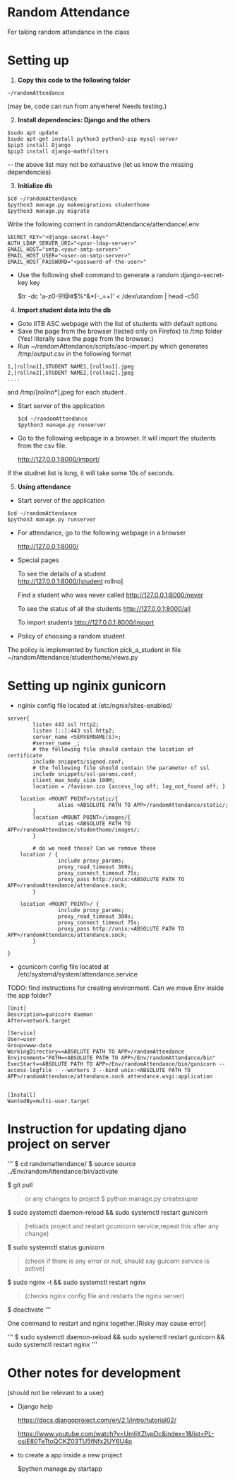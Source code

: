 # Random Attendance
For taking random attendance in the class

# Setting up
  1. __Copy this code to the following folder__

   ```
   ~/randomAttendance
   ```

  (may be, code can run from anywhere! Needs testing.)

  2. __Install dependencies: Django and the others__
  
   ```
   $sudo apt update
   $sudo apt-get install python3 python3-pip mysql-server
   $pip3 install Django
   $pip3 install django-mathfilters
   ```

  -- the above list may not be exhaustive (let us know the missing dependencies)

  3. __Initialize db__

  ```
  $cd ~/randomAttendance
  $python3 manage.py makemigrations studenthome
  $python3 manage.py migrate
  ```
  Write the following content in randomAttendance/attendance/.env
  ```
  SECRET_KEY="<django-secret-key>"
  AUTH_LDAP_SERVER_URI="<your-ldap-server>"
  EMAIL_HOST="smtp.<your-smtp-server>"
  EMAIL_HOST_USER="<user-on-smtp-server>"
  EMAIL_HOST_PASSWORD="<password-of-the-user>"
  ```

* Use the following shell command to generate a random django-secret-key key

   $tr -dc 'a-z0-9!@#$%^&*(-_=+)' < /dev/urandom | head -c50

4. __Import student data into the db__

 * Goto IITB ASC webpage with the list of students with default options
 * Save the page from the browser (tested only on Firefox) to /tmp folder
    (Yes! literally save the page from the browser.)
 * Run ~/randomAttendance/scripts/asc-import.py which generates /tmp/output.csv in the following format

 ```
 1,[rollno1],STUDENT NAME1,[rollno1].jpeg
 2,[rollno2],STUDENT NAME2,[rollno2].jpeg
 ....
 ```
  and /tmp/[rollno*].jpeg for each student .
 
 * Start server of the application

   ```
   $cd ~/randomAttendance
   $python3 manage.py runserver
   ```
    
 * Go to the following webpage in a browser. It will import the students from the csv file.

    http://127.0.0.1:8000/import/

  If the studnet list is long, it will take some 10s of seconds.

  5. __Using attendance__

  - Start server of the application

   ```
   $cd ~/randomAttendance
   $python3 manage.py runserver
   ```

  - For attendance, go to the following webpage in a browser

     http://127.0.0.1:8000/

  - Special pages

     To see the details of a student     
     http://127.0.0.1:8000/[student rollno]

     Find a student who was never called
     http://127.0.0.1:8000/never

     To see the status of all the students
     http://127.0.0.1:8000/all

     To import students
     http://127.0.0.1:8000/import

  - Policy of choosing a random student

  The policy is implemented by function pick_a_student in file ~/randomAttendance/studenthome/views.py


# Setting up nginix gunicorn

 - nginix config file located at /etc/ngnix/sites-enabled/

```
server{
        listen 443 ssl http2;
        listen [::]:443 ssl http2;
        server_name <SERVERNAME(S)>;
        #server_name _;
        # the following file should contain the location of certificate
        include snippets/signed.conf;
        # the following file should contain the parameter of ssl
        include snippets/ssl-params.conf;
        client_max_body_size 100M;
        location = /favicon.ico {access_log off; log_not_found off; }

	location <MOUNT POINT>/static/{
                alias <ABSOLUTE PATH TO APP>/randomAttendance/static/;
        }
        location <MOUNT POINT>/images/{
                alias <ABSOLUTE PATH TO APP>/randomAttendance/studenthome/images/;
        }

        # do we need these? Can we remove these
	location / {
                include proxy_params;
                proxy_read_timeout 300s;
                proxy_connect_timeout 75s;
                proxy_pass http://unix:<ABSOLUTE PATH TO APP>/randomAttendance/attendance.sock;
        }

	location <MOUNT POINT>/ {
                include proxy_params;
                proxy_read_timeout 300s;
                proxy_connect_timeout 75s;
                proxy_pass http://unix:<ABSOLUTE PATH TO APP>/randomAttendance/attendance.sock;
        }

}
```


 - gcunicorn config file located at /etc/systemd/system/attendance.service

TODO: find instructions for creating environment. Can we move Env inside the app folder?

```
[Unit]
Description=gunicorn daemon
After=network.target

[Service]
User=user
Group=www-data
WorkingDirectory=<ABSOLUTE PATH TO APP>/randomAttendance
Environment="PATH=<ABSOLUTE PATH TO APP>/Env/randomAttendance/bin"
ExecStart=<ABSOLUTE PATH TO APP>/Env/randomAttendance/bin/gunicorn --access-logfile - --workers 3 --bind unix:<ABSOLUTE PATH TO APP>/randomAttendance/attendance.sock attendance.wsgi:application


[Install]
WantedBy=multi-user.target
```

# Instruction for updating djano project on server

'''
$ cd randomattendance/
$ source source ../Env/randomAttendance/bin/activate

$ git pull
> or any changes to project $ python manage.py createsuper

$ sudo systemctl daemon-reload && sudo systemctl restart gunicorn
>(reloads project and restart gcunicorn service;repeat this after any change)

$ sudo systemctl status gunicorn
> (check if there is any error or not, should say guicorn service is active)

$ sudo nginx -t && sudo systemctl restart nginx
> (checks nginx config file and restarts the nginx server)

$ deactivate
'''

One command to restart and nginx together.[Risky may cause error]

'''
$ sudo systemctl daemon-reload && sudo systemctl restart gunicorn && sudo systemctl restart nginx
'''

# Other notes for development

(should not be relevant to a user)

- Django help

  https://docs.djangoproject.com/en/2.1/intro/tutorial02/
  
  https://www.youtube.com/watch?v=UmljXZIypDc&index=1&list=PL-osiE80TeTtoQCKZ03TU5fNfx2UY6U4p

- to create a app inside a new project

   $python manage.py startapp



